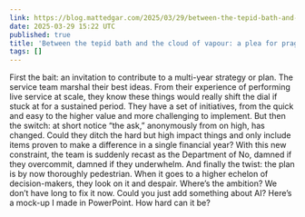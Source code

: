 ```yaml
---
link: https://blog.mattedgar.com/2025/03/29/between-the-tepid-bath-and-the-cloud-of-vapour-a-plea-for-pragmatic-ambition/
date: 2025-03-29 15:22 UTC
published: true
title: 'Between the tepid bath and the cloud of vapour: a plea for pragmatic ambition'
tags: []
---
```


First the bait: an invitation to contribute to a multi-year strategy or plan. The service team marshal their best ideas. From their experience of performing live service at scale, they know these things would really shift the dial if stuck at for a sustained period. They have a set of initiatives, from the quick and easy to the higher value and more challenging to implement.
But then the switch: at short notice “the ask,” anonymously from on high, has changed. Could they ditch the hard but high impact things and only include items proven to make a difference in a single financial year? With this new constraint, the team is suddenly recast as the Department of No, damned if they overcommit, damned if they underwhelm.
And finally the twist: the plan is by now thoroughly pedestrian. When it goes to a higher echelon of decision-makers, they look on it and despair. Where’s the ambition? We don’t have long to fix it now. Could you just add something about AI? Here’s a mock-up I made in PowerPoint. How hard can it be?
